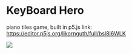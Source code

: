 # KeyBoard Hero
piano tiles game, built in p5.js
link: https://editor.p5js.org/likornguth/full/bsl8I6WLK

![](https://media.giphy.com/media/WCRRfqsTAxMezIcXZa/giphy.gif)

